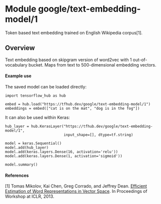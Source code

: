 # Module google/text-embedding-model/1
Token based text embedding trained on English Wikipedia corpus[1].

<!-- asset-path: https://path/to/text-embedding-model/model.tar.gz -->
<!-- module-type: text-embedding -->
<!-- network-architecture: word2vec -->
<!-- network-architecture: skip-gram -->
<!-- dataset: Wikipedia -->
<!-- language: en -->
<!-- fine-tunable: true -->
<!-- format: saved_model_2 -->

## Overview

Text embedding based on skipgram version of word2vec with 1 out-of-vocabulary
bucket. Maps from text to 500-dimensional embedding vectors.

#### Example use
The saved model can be loaded directly:

```
import tensorflow_hub as hub

embed = hub.load("https://tfhub.dev/google/text-embedding-model/1")
embeddings = embed(["cat is on the mat", "dog is in the fog"])
```

It can also be used within Keras:

```
hub_layer = hub.KerasLayer("https://tfhub.dev/google/text-embedding-model/1",
                           input_shape=[], dtype=tf.string)

model = keras.Sequential()
model.add(hub_layer)
model.add(keras.layers.Dense(16, activation='relu'))
model.add(keras.layers.Dense(1, activation='sigmoid'))

model.summary()
```

#### References
[1] Tomas Mikolov, Kai Chen, Greg Corrado, and Jeffrey Dean.
[Efficient Estimation of Word Representations in Vector Space](https://arxiv.org/abs/1301.3781).
In Proceedings of Workshop at ICLR, 2013.
